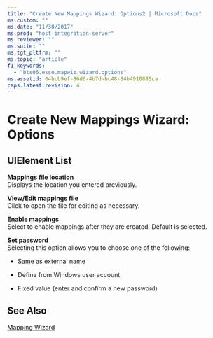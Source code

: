 ```yaml
---
title: "Create New Mappings Wizard: Options2 | Microsoft Docs"
ms.custom: ""
ms.date: "11/30/2017"
ms.prod: "host-integration-server"
ms.reviewer: ""
ms.suite: ""
ms.tgt_pltfrm: ""
ms.topic: "article"
f1_keywords: 
  - "bts06.esso.mapwiz.wizard.options"
ms.assetid: 64bcb9ef-86d6-4b7d-bc48-84b4910885ca
caps.latest.revision: 4
---
```

# Create New Mappings Wizard: Options
## UIElement List  
 **Mappings file location**  
 Displays the location you entered previously.  
  
 **View/Edit mappings file**  
 Click to open the file for editing as necessary.  
  
 **Enable mappings**  
 Select to enable mappings after they are created. Default is selected.  
  
 **Set password**  
 Selecting this option allows you to choose one of the following:  
  
-   Same as external name  
  
-   Define from Windows user account  
  
-   Fixed value (enter and confirm a new password)  
  
## See Also  
 [Mapping Wizard](../HIS2010/mapping-wizard2.md)
